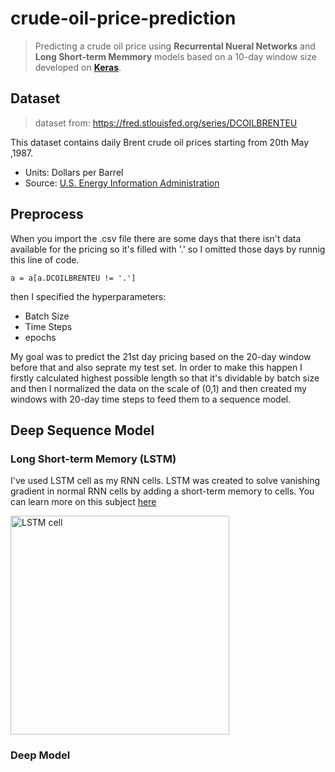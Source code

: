 # crude-oil-price-prediction

> Predicting a crude oil price using **Recurrental Nueral Networks** and **Long Short-term Memmory** models based on a 10-day window size developed on **[Keras](https://keras.io/)**.

## Dataset
> dataset from: https://fred.stlouisfed.org/series/DCOILBRENTEU

This dataset contains daily Brent crude oil prices starting from 20th May ,1987.
* Units: Dollars per Barrel
* Source: [U.S. Energy Information Administration](https://www.eia.gov/)

## Preprocess

When you import the .csv file there are some days that there isn't data available for the pricing so it's filled with '.' so
I omitted those days by runnig this line of code.
```
a = a[a.DCOILBRENTEU != '.']
```
then I specified the hyperparameters:
* Batch Size
* Time Steps
* epochs

My goal was to predict the 21st day pricing based on the 20-day window before that and also seprate my test set. In order to make this happen I firstly calculated highest possible length so that it's dividable by batch size and then I normalized the data on the scale of (0,1) and then created my windows with 20-day time steps to feed them to a sequence model.

## Deep Sequence Model

### Long Short-term Memory (LSTM)
I've used LSTM cell as my RNN cells. LSTM was created to solve vanishing gradient in normal RNN cells by adding a short-term memory to cells. You can learn more on this subject [here](https://towardsdatascience.com/illustrated-guide-to-lstms-and-gru-s-a-step-by-step-explanation-44e9eb85bf21)

<img src="https://cdn-images-1.medium.com/max/1600/1*Niu_c_FhGtLuHjrStkB_4Q.png" alt="LSTM cell" width="350" height="350">

### Deep Model
